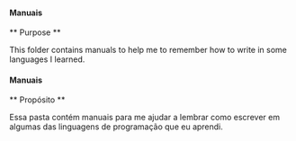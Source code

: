 #### Manuais

** Purpose **

This folder contains manuals to help me to remember how to write in some
languages I learned.


#### Manuais

** Propósito **

Essa pasta contém manuais para me ajudar a lembrar como escrever em algumas das
linguagens de programação que eu aprendi.
